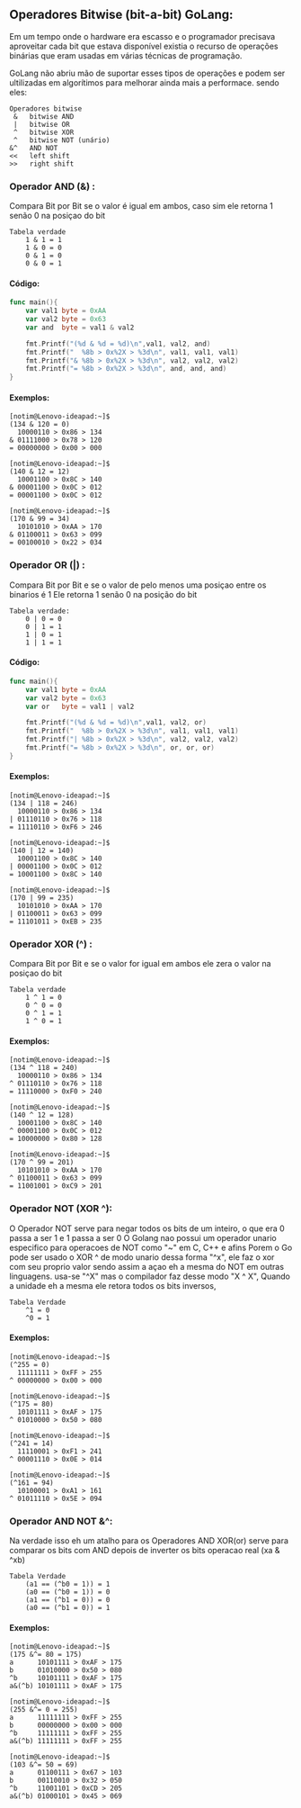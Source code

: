 ## Operadores Bitwise (bit-a-bit) GoLang:
Em um tempo onde o hardware era escasso e o programador precisava aproveitar cada bit que estava disponível
existia o recurso de operações binárias que eram usadas em várias técnicas de programação.

GoLang não abriu mão de suportar esses tipos de operações e podem ser ultilizadas em algorítimos 
para melhorar ainda mais a performace. sendo eles:
```
Operadores bitwise 
 &   bitwise AND
 |   bitwise OR
 ^   bitwise XOR
 ^   bitwise NOT (unário)
&^   AND NOT
<<   left shift
>>   right shift
```



### Operador AND (&) :
Compara Bit por Bit se o valor é igual em ambos, caso sim ele retorna 1 senão 0 na posiçao do bit
```
Tabela verdade
    1 & 1 = 1
    1 & 0 = 0
    0 & 1 = 0
    0 & 0 = 1
```
#### Código:
```go
func main(){
    var val1 byte = 0xAA
    var val2 byte = 0x63
    var and  byte = val1 & val2

    fmt.Printf("(%d & %d = %d)\n",val1, val2, and)
    fmt.Printf("  %8b > 0x%2X > %3d\n", val1, val1, val1)
    fmt.Printf("& %8b > 0x%2X > %3d\n", val2, val2, val2)
    fmt.Printf("= %8b > 0x%2X > %3d\n", and, and, and)
}
```
#### Exemplos:
```console
[notim@Lenovo-ideapad:~]$
(134 & 120 = 0)
  10000110 > 0x86 > 134
& 01111000 > 0x78 > 120
= 00000000 > 0x00 > 000
```
```console
[notim@Lenovo-ideapad:~]$
(140 & 12 = 12)
  10001100 > 0x8C > 140
& 00001100 > 0x0C > 012
= 00001100 > 0x0C > 012
```
```console
[notim@Lenovo-ideapad:~]$
(170 & 99 = 34)
  10101010 > 0xAA > 170
& 01100011 > 0x63 > 099
= 00100010 > 0x22 > 034
```



### Operador OR (|) :
Compara Bit por Bit e se o valor de pelo menos uma posiçao entre os binarios é 1
Ele retorna 1 senão 0 na posição do bit
```
Tabela verdade:
    0 | 0 = 0
    0 | 1 = 1
    1 | 0 = 1
    1 | 1 = 1
```
#### Código:
```go
func main(){
    var val1 byte = 0xAA
    var val2 byte = 0x63
    var or   byte = val1 | val2

    fmt.Printf("(%d & %d = %d)\n",val1, val2, or)
    fmt.Printf("  %8b > 0x%2X > %3d\n", val1, val1, val1)
    fmt.Printf("| %8b > 0x%2X > %3d\n", val2, val2, val2)
    fmt.Printf("= %8b > 0x%2X > %3d\n", or, or, or)
}
```

#### Exemplos:
```console
[notim@Lenovo-ideapad:~]$
(134 | 118 = 246)
  10000110 > 0x86 > 134
| 01110110 > 0x76 > 118
= 11110110 > 0xF6 > 246
```
```console
[notim@Lenovo-ideapad:~]$
(140 | 12 = 140)
  10001100 > 0x8C > 140
| 00001100 > 0x0C > 012
= 10001100 > 0x8C > 140
```
```console
[notim@Lenovo-ideapad:~]$
(170 | 99 = 235)
  10101010 > 0xAA > 170
| 01100011 > 0x63 > 099
= 11101011 > 0xEB > 235
``` 


### Operador XOR (^) :
Compara Bit por Bit e se o valor for igual em ambos ele zera o valor na posiçao do bit
```
Tabela verdade
    1 ^ 1 = 0
    0 ^ 0 = 0
    0 ^ 1 = 1
    1 ^ 0 = 1
```

#### Exemplos:
```console
[notim@Lenovo-ideapad:~]$
(134 ^ 118 = 240)
  10000110 > 0x86 > 134
^ 01110110 > 0x76 > 118
= 11110000 > 0xF0 > 240
```
```console
[notim@Lenovo-ideapad:~]$
(140 ^ 12 = 128)
  10001100 > 0x8C > 140
^ 00001100 > 0x0C > 012
= 10000000 > 0x80 > 128
```
```console
[notim@Lenovo-ideapad:~]$
(170 ^ 99 = 201)
  10101010 > 0xAA > 170
^ 01100011 > 0x63 > 099
= 11001001 > 0xC9 > 201
```



### Operador NOT (XOR ^):
O Operador NOT serve para negar todos os bits de um inteiro, o que era 0 passa a ser 1
e 1 passa a ser 0
O Golang nao possui um operador unario especifico para operacoes de NOT como "~" em C, C++ e afins
Porem o Go pode ser usado o XOR ^ de modo unario dessa forma "^x", ele faz o xor com seu proprio valor
sendo assim a açao eh a mesma do NOT em outras linguagens.
usa-se "^X" mas o compilador faz desse modo "X ^ X", Quando a unidade eh a mesma ele retora todos os bits inversos,

```
Tabela Verdade
    ^1 = 0
    ^0 = 1
```

#### Exemplos:
```console
[notim@Lenovo-ideapad:~]$
(^255 = 0)
  11111111 > 0xFF > 255
^ 00000000 > 0x00 > 000
```
```console
[notim@Lenovo-ideapad:~]$
(^175 = 80)
  10101111 > 0xAF > 175
^ 01010000 > 0x50 > 080
```
```console
[notim@Lenovo-ideapad:~]$
(^241 = 14)
  11110001 > 0xF1 > 241
^ 00001110 > 0x0E > 014
```
```console
[notim@Lenovo-ideapad:~]$
(^161 = 94)
  10100001 > 0xA1 > 161
^ 01011110 > 0x5E > 094
```


### Operador AND NOT &^:
Na verdade isso eh um atalho para os Operadores AND XOR(or)
serve para comparar os bits com AND depois de inverter os bits
operacao real (xa & ^xb)

```
Tabela Verdade
    (a1 == (^b0 = 1)) = 1
    (a0 == (^b0 = 1)) = 0
    (a1 == (^b1 = 0)) = 0
    (a0 == (^b1 = 0)) = 1
```

#### Exemplos:
```console
[notim@Lenovo-ideapad:~]$
(175 &^= 80 = 175)
a      10101111 > 0xAF > 175
b      01010000 > 0x50 > 080
^b     10101111 > 0xAF > 175
a&(^b) 10101111 > 0xAF > 175
```
```console
[notim@Lenovo-ideapad:~]$
(255 &^= 0 = 255)
a      11111111 > 0xFF > 255
b      00000000 > 0x00 > 000
^b     11111111 > 0xFF > 255
a&(^b) 11111111 > 0xFF > 255
```
```console
[notim@Lenovo-ideapad:~]$
(103 &^= 50 = 69)
a      01100111 > 0x67 > 103
b      00110010 > 0x32 > 050
^b     11001101 > 0xCD > 205
a&(^b) 01000101 > 0x45 > 069
```
